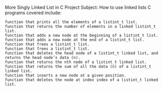 

More Singly Linked List in C Project Subject: How to use linked lists C programs covered include:

    function that prints all the elements of a listint_t list.
    function that returns the number of elements in a linked listint_t list.
    function that adds a new node at the beginning of a listint_t list.
    function that adds a new node at the end of a listint_t list.
    function that frees a listint_t list.
    function that frees a listint_t list.
    function that deletes the head node of a listint_t linked list, and returns the head node’s data (n).
    function that returns the nth node of a listint_t linked list.
    function that returns the sum of all the data (n) of a listint_t linked list.
    function that inserts a new node at a given position.
    function that deletes the node at index index of a listint_t linked list.


